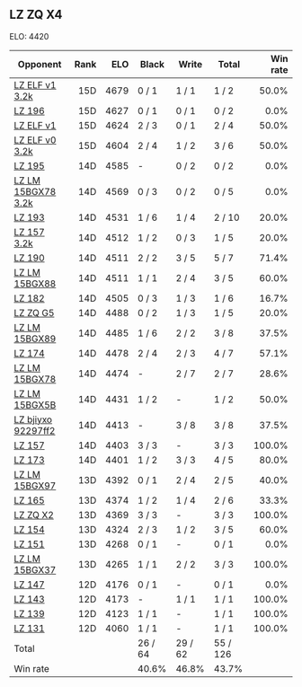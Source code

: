 ## LZ ZQ X4 ##

ELO: 4420

Opponent | Rank | ELO | Black | Write | Total | Win rate
---------|-----:|----:|-------|-------|-------|-------:
[LZ ELF v1 3.2k](LZ%20ELF%20v1%203.2k.md) | 15D | 4679 | 0 / 1 | 1 / 1 | 1 / 2 | 50.0%
[LZ 196](LZ%20196.md) | 15D | 4627 | 0 / 1 | 0 / 1 | 0 / 2 | 0.0%
[LZ ELF v1](LZ%20ELF%20v1.md) | 15D | 4624 | 2 / 3 | 0 / 1 | 2 / 4 | 50.0%
[LZ ELF v0 3.2k](LZ%20ELF%20v0%203.2k.md) | 15D | 4604 | 2 / 4 | 1 / 2 | 3 / 6 | 50.0%
[LZ 195](LZ%20195.md) | 14D | 4585 | - | 0 / 2 | 0 / 2 | 0.0%
[LZ LM 15BGX78 3.2k](LZ%20LM%2015BGX78%203.2k.md) | 14D | 4569 | 0 / 3 | 0 / 2 | 0 / 5 | 0.0%
[LZ 193](LZ%20193.md) | 14D | 4531 | 1 / 6 | 1 / 4 | 2 / 10 | 20.0%
[LZ 157 3.2k](LZ%20157%203.2k.md) | 14D | 4512 | 1 / 2 | 0 / 3 | 1 / 5 | 20.0%
[LZ 190](LZ%20190.md) | 14D | 4511 | 2 / 2 | 3 / 5 | 5 / 7 | 71.4%
[LZ LM 15BGX88](LZ%20LM%2015BGX88.md) | 14D | 4511 | 1 / 1 | 2 / 4 | 3 / 5 | 60.0%
[LZ 182](LZ%20182.md) | 14D | 4505 | 0 / 3 | 1 / 3 | 1 / 6 | 16.7%
[LZ ZQ G5](LZ%20ZQ%20G5.md) | 14D | 4488 | 0 / 2 | 1 / 3 | 1 / 5 | 20.0%
[LZ LM 15BGX89](LZ%20LM%2015BGX89.md) | 14D | 4485 | 1 / 6 | 2 / 2 | 3 / 8 | 37.5%
[LZ 174](LZ%20174.md) | 14D | 4478 | 2 / 4 | 2 / 3 | 4 / 7 | 57.1%
[LZ LM 15BGX78](LZ%20LM%2015BGX78.md) | 14D | 4474 | - | 2 / 7 | 2 / 7 | 28.6%
[LZ LM 15BGX5B](LZ%20LM%2015BGX5B.md) | 14D | 4431 | 1 / 2 | - | 1 / 2 | 50.0%
[LZ bjiyxo 92297ff2](LZ%20bjiyxo%2092297ff2.md) | 14D | 4413 | - | 3 / 8 | 3 / 8 | 37.5%
[LZ 157](LZ%20157.md) | 14D | 4403 | 3 / 3 | - | 3 / 3 | 100.0%
[LZ 173](LZ%20173.md) | 14D | 4401 | 1 / 2 | 3 / 3 | 4 / 5 | 80.0%
[LZ LM 15BGX97](LZ%20LM%2015BGX97.md) | 13D | 4392 | 0 / 1 | 2 / 4 | 2 / 5 | 40.0%
[LZ 165](LZ%20165.md) | 13D | 4374 | 1 / 2 | 1 / 4 | 2 / 6 | 33.3%
[LZ ZQ X2](LZ%20ZQ%20X2.md) | 13D | 4369 | 3 / 3 | - | 3 / 3 | 100.0%
[LZ 154](LZ%20154.md) | 13D | 4324 | 2 / 3 | 1 / 2 | 3 / 5 | 60.0%
[LZ 151](LZ%20151.md) | 13D | 4268 | 0 / 1 | - | 0 / 1 | 0.0%
[LZ LM 15BGX37](LZ%20LM%2015BGX37.md) | 13D | 4265 | 1 / 1 | 2 / 2 | 3 / 3 | 100.0%
[LZ 147](LZ%20147.md) | 12D | 4176 | 0 / 1 | - | 0 / 1 | 0.0%
[LZ 143](LZ%20143.md) | 12D | 4173 | - | 1 / 1 | 1 / 1 | 100.0%
[LZ 139](LZ%20139.md) | 12D | 4123 | 1 / 1 | - | 1 / 1 | 100.0%
[LZ 131](LZ%20131.md) | 12D | 4060 | 1 / 1 | - | 1 / 1 | 100.0%
Total | | | 26 / 64 | 29 / 62 | 55 / 126 | 
Win rate| | | 40.6% | 46.8% | 43.7% | 
